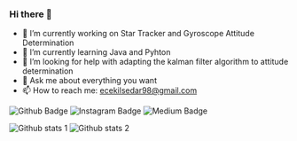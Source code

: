### Hi there 👋



- 🔭 I’m currently working on Star Tracker and Gyroscope Attitude Determination 
- 🌱 I’m currently learning Java and Pyhton
- 🤔 I’m looking for help with adapting the kalman filter algorithm to attitude determination
- 💬 Ask me about everything you want
- 📫 How to reach me: ecekilsedar98@gmail.com

![Github Badge](https://img.shields.io/badge/-Github-000?style=quare&labelColor=000&logo=Github&logoColor=white&link=https://github.com/gulsenece)
![Instagram Badge](https://img.shields.io/badge/-Instagram-C13584?style=flat-quare&labelColor=C13584&logo=instagram&logoColor=white&link=https://www.instagram.com/gekengineer/)
![Medium Badge](https://img.shields.io/badge/-Medium-757575?style=flat-quare&labelColor=757575&logo=Medium&logoColor=white&link=https://medium.com/@gulsenece)


![Github stats 1](https://github-readme-stats.vercel.app/api?username=gulsenece&show_icons=true&theme=gradient) 
![Github stats 2](https://github-readme-stats.vercel.app/api?username=gulsenece&show_icons=true&theme=radical)
